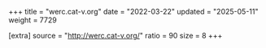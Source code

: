 +++
title = "werc.cat-v.org"
date = "2022-03-22"
updated = "2025-05-11"
weight = 7729

[extra]
source = "http://werc.cat-v.org/"
ratio = 90
size = 8
+++

